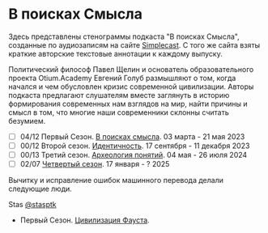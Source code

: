 # В поисках Смысла

Здесь представлены стенограммы подкаста "В поисках Смысла", созданные по аудиозаписям на сайте [Simplecast](https://paradoks-pinkera-pilotnyy-vypusk.simplecast.com/).
С того же сайта взяты краткие авторские текстовые аннотации к каждому выпуску.

Политический философ Павел Щелин и основатель образовательного проекта Otium.Academy Евгений Голуб размышляют о том, когда начался и чем обусловлен кризис современной цивилизации.
Авторы подкаста предлагают слушателям вместе заглянуть в историю формирования современных нам взглядов на мир, найти причины и смысл в том, что многие наши современники склонны считать безумием.

- [ ] 04/12 Первый Сезон. [В поисках смысла](Season01/README.md). 03 марта - 21 мая 2023
- [ ] 00/12 Второй сезон. [Идентичность](Season02/README.md). 17 сентября - 11 декабря 2023
- [ ] 00/13 Третий сезон. [Археология понятий](Season03/README.md). 04 мая - 26 июля 2024
- [ ] 02/07 [Четвертый сезон](Season04/README.md). 17 января - ? 2025

Вычитку и исправление ошибок машинного перевода делали следующие люди.

Stas [@stasptk](https://t.me/stasptk)

- Первый Сезон. [Цивилизация Фауста](Season01/faust.md).
